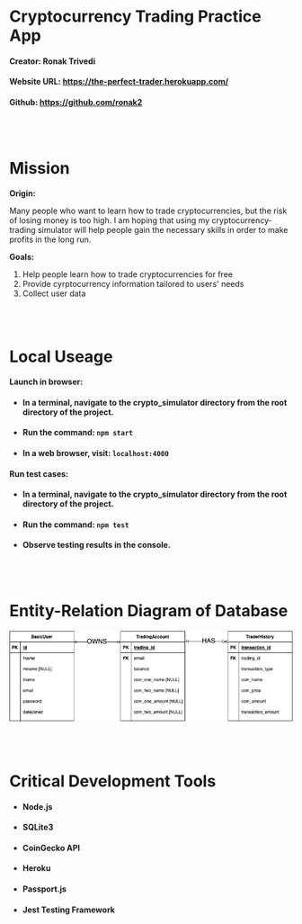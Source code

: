 # **Cryptocurrency Trading Practice App** 
#### Creator: Ronak Trivedi
#### Website URL: https://the-perfect-trader.herokuapp.com/
#### Github: https://github.com/ronak2


<br>
<br>

# **Mission**
**Origin:**

Many people who want to learn how to trade cryptocurrencies, but the risk of losing money is too high. I am hoping that using my cryptocurrency-trading simulator will help people gain the necessary skills in order to make profits in the long run.

**Goals:**
1) Help people learn how to trade cryptocurrencies for free
2) Provide cyrptocurrency information tailored to users' needs
3) Collect user data


<br>
<br>

# **Local Useage**

#### **Launch in browser:**
- #### In a terminal, navigate to the crypto_simulator directory from the root directory of the project.
- #### Run the command:  `npm start` 
- #### In a web browser, visit:  `localhost:4000`


#### **Run test cases:**
- #### In a terminal, navigate to the crypto_simulator directory from the root directory of the project.
- #### Run the command:  `npm test` 
- #### Observe testing results in the console.

<br>
<br>

# **Entity-Relation Diagram of Database**
![image info](./design_documents/erd.jpg)

<br>
<br>

# **Critical Development Tools**
- #### Node.js
- #### SQLite3
- #### CoinGecko API
- #### Heroku
- #### Passport.js
- #### Jest Testing Framework

